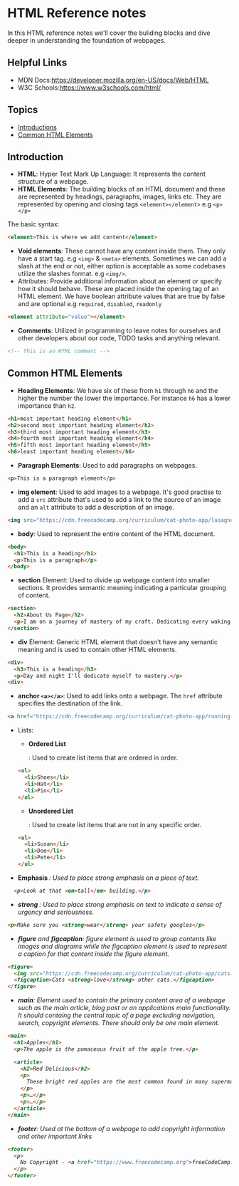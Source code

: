 # HTML Reference notes

In this HTML reference notes we'll cover the buliding blocks and dive deeper in understanding the foundation of webpages.

## Helpful Links
  - MDN Docs:https://developer.mozilla.org/en-US/docs/Web/HTML
  - W3C Schools:https://www.w3schools.com/html/

## Topics
  - [Introductions](#introduction)
  - [Common HTML Elements](#common-html-elements)

## Introduction

- **HTML**: Hyper Text Mark Up Language: It represents the content structure of a webpage.
- **HTML Elements**: The building blocks of an HTML document and these are represented by headings, paragraphs, images, links etc. They are represented by opening and closing tags `<element></element>` e.g `<p></p>`

The basic syntax:

```HTML
<element>This is where we add content</element>
```

- **Void elements**: These cannot have any content inside them. They only have a start tag. e.g `<img>` & `<meta>` elements. Sometimes we can add a slash at the end or not, either option is acceptable as some codebases utilize the slashes format. e.g `<img/>`.
- Attributes: Provide additional information about an element or specify how it should behave. These are placed inside the opening tag of an HTML element. We have boolean attribute values that are true by false and are optional e.g `required`, `disabled`, `readonly`

```HTML
<element attribute="value"></element>
```

- **Comments**: Utilized in programming to leave notes for ourselves and other developers about our code, TODO tasks and anything relevant.

```HTML
<!-- This is an HTML comment -->
```

## Common HTML Elements

- **Heading Elements**: We have six of these from `h1` through `h6` and the higher the number the lower the importance. For instance `h6` has a lower importance than `h2`.

```HTML
<h1>most important heading element</h1>
<h2>second most important heading element</h2>
<h3>third most important heading element</h3>
<h4>fourth most important heading element</h4>
<h5>fifth most important heading element</h5>
<h6>least important heading element</h6>
```

- **Paragraph Elements**: Used to add paragraphs on webpages.

```HTML
<p>This is a paragraph element</p>
```

- **img element**: Used to add images to a webpage. It's good practise to add a `src` attribute that's used to add a link to the source of an image and an `alt` attribute to add a description of an image.

```HTML
<img src="https://cdn.freecodecamp.org/curriculum/cat-photo-app/lasagna.jpg" alt="A slice of lasagna on a plate.">
```

- **body**: Used to represent the entire content of the HTML document.

```HTML
<body>
  <h1>This is a heading</h1>
  <p>This is a paragraph</p>
</body>
```

- **section** Element: Used to divide up webpage content into smaller sections. It provides semantic meaning indicating a particular grouping of content.

```HTML
<section>
  <h2>About Us Page</h2>
  <p>I am on a journey of mastery of my craft. Dedicating every waking moment.</p>
</section>
```

- **div** Element: Generic HTML element that doesn't have any semantic meaning and is used to contain other HTML elements.

```HTML
<div>
  <h3>This is a heading</h3>
  <p>Day and night I'll dedicate myself to mastery.</p>
<div>
```

- **anchor `<a></a>`**: Used to add links onto a webpage. The `href` attribute specifies the destination of the link.

```HTML
<a href="https://cdn.freecodecamp.org/curriculum/cat-photo-app/running-cats.jpg">cute cats</a>
```

- Lists:
  - **Ordered List <ol></ol>**: Used to create list items that are ordered in order.
  ```HTML
  <ol>
    <li>Shoes</li>
    <li>Hat</li>
    <li>Pin</li>
  </ol>
  ```

  - **Unordered List <ul></ul>**: Used to create list items that are not in any specific order.
  ```HTML
  <ul>
    <li>Susan</li>
    <li>Doe</li>
    <li>Pete</li>
  </ul>
  ```

- **Emphasis <em>**: Used to place strong emphasis on a piece of text.
```HTML
  <p>Look at that <em>tall</em> building.</p>
```

- **strong <strong></strong>**: Used to place strong emphasis on text to indicate a sense of urgency and seriousness.
```HTML
<p>Make sure you <strong>wear</strong> your safety googles</p>
```

- **figure** and **figcaption**: figure element is used to group contents like images and diagrams while the figcaption element is used to represent a caption for that content inside the figure element.

```HTML
<figure>
  <img src="https://cdn.freecodecamp.org/curriculum/cat-photo-app/cats.jpg" alt="Five cats looking around a field.">
  <figcaption>Cats <strong>love</strong> other cats.</figcaption>  
</figure>
```

- **main**: Element used to contain the primary content area of a webpage such as the main article, blog post or an applications main functionality. It should containg the central topic of a page excluding navigation, search, copyright elements. There should only be one main element.

```HTML
<main>
  <h1>Apples</h1>
  <p>The apple is the pomaceous fruit of the apple tree.</p>

  <article>
    <h2>Red Delicious</h2>
    <p>
      These bright red apples are the most common found in many supermarkets.
    </p>
    <p>…</p>
    <p>…</p>
  </article>
</main>
```

- **footer**: Used at the bottom of a webpage to add copyright information and other important links

```HTML
<footer>
  <p>
    No Copyright - <a href="https://www.freecodecamp.org">freeCodeCamp.org</a>
  </p>
</footer>
```


